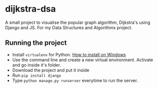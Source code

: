 # dijkstra-dsa
A small project to visualise the popular graph algorithm, Dijkstra's using Django and JS. For my Data Structures and Algorithms project. 

## Running the project
- Install `virtualenv` for Python. [How to install on Windows](http://pymote.readthedocs.io/en/latest/install/windows_virtualenv.html#virtualenv)
- Use the command line and create a new virtual environment. Activate and go inside it's folder. 
- Download the project and put it inside
- Run `pip install django`
- Type `python manage.py runserver` everytime to run the server.
